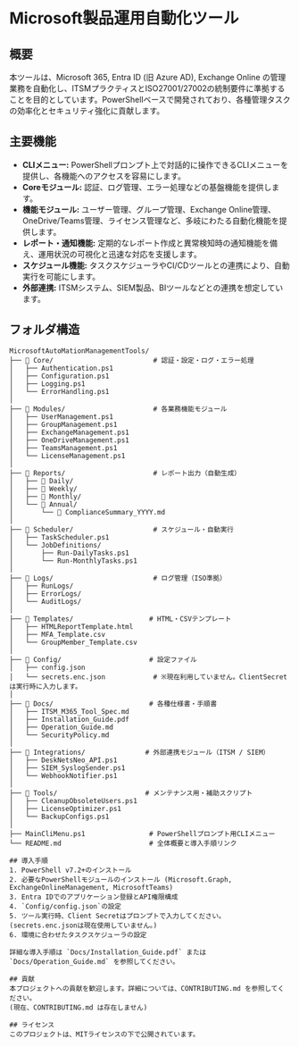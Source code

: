 # Microsoft製品運用自動化ツール

## 概要
本ツールは、Microsoft 365, Entra ID (旧 Azure AD), Exchange Online の管理業務を自動化し、ITSMプラクティスとISO27001/27002の統制要件に準拠することを目的としています。PowerShellベースで開発されており、各種管理タスクの効率化とセキュリティ強化に貢献します。

## 主要機能
- **CLIメニュー:** PowerShellプロンプト上で対話的に操作できるCLIメニューを提供し、各機能へのアクセスを容易にします。
- **Coreモジュール:** 認証、ログ管理、エラー処理などの基盤機能を提供します。
- **機能モジュール:** ユーザー管理、グループ管理、Exchange Online管理、OneDrive/Teams管理、ライセンス管理など、多岐にわたる自動化機能を提供します。
- **レポート・通知機能:** 定期的なレポート作成と異常検知時の通知機能を備え、運用状況の可視化と迅速な対応を支援します。
- **スケジュール機能:** タスクスケジューラやCI/CDツールとの連携により、自動実行を可能にします。
- **外部連携:** ITSMシステム、SIEM製品、BIツールなどとの連携を想定しています。

## フォルダ構造
```
MicrosoftAutoMationManagementTools/
├── 📂 Core/                         # 認証・設定・ログ・エラー処理
│   ├── Authentication.ps1
│   ├── Configuration.ps1
│   ├── Logging.ps1
│   └── ErrorHandling.ps1
│
├── 📂 Modules/                      # 各業務機能モジュール
│   ├── UserManagement.ps1
│   ├── GroupManagement.ps1
│   ├── ExchangeManagement.ps1
│   ├── OneDriveManagement.ps1
│   ├── TeamsManagement.ps1
│   └── LicenseManagement.ps1
│
├── 📂 Reports/                      # レポート出力（自動生成）
│   ├── 📂 Daily/
│   ├── 📂 Weekly/
│   ├── 📂 Monthly/
│   └── 📂 Annual/
│       └── 📄 ComplianceSummary_YYYY.md
│
├── 📂 Scheduler/                    # スケジュール・自動実行
│   ├── TaskScheduler.ps1
│   └── JobDefinitions/
│       ├── Run-DailyTasks.ps1
│       └── Run-MonthlyTasks.ps1
│
├── 📂 Logs/                         # ログ管理（ISO準拠）
│   ├── RunLogs/
│   ├── ErrorLogs/
│   └── AuditLogs/
│
├── 📂 Templates/                   # HTML・CSVテンプレート
│   ├── HTMLReportTemplate.html
│   ├── MFA_Template.csv
│   └── GroupMember_Template.csv
│
├── 📂 Config/                      # 設定ファイル
│   ├── config.json
│   └── secrets.enc.json            # ※現在利用していません。ClientSecretは実行時に入力します。
│
├── 📂 Docs/                        # 各種仕様書・手順書
│   ├── ITSM_M365_Tool_Spec.md
│   ├── Installation_Guide.pdf
│   ├── Operation_Guide.md
│   └── SecurityPolicy.md
│
├── 📂 Integrations/               # 外部連携モジュール（ITSM / SIEM）
│   ├── DeskNetsNeo_API.ps1
│   ├── SIEM_SyslogSender.ps1
│   └── WebhookNotifier.ps1
│
├── 📂 Tools/                      # メンテナンス用・補助スクリプト
│   ├── CleanupObsoleteUsers.ps1
│   ├── LicenseOptimizer.ps1
│   └── BackupConfigs.ps1
│
├── MainCliMenu.ps1                # PowerShellプロンプト用CLIメニュー
└── README.md                      # 全体概要と導入手順リンク
 
## 導入手順
1. PowerShell v7.2+のインストール
2. 必要なPowerShellモジュールのインストール (Microsoft.Graph, ExchangeOnlineManagement, MicrosoftTeams)
3. Entra IDでのアプリケーション登録とAPI権限構成
4. `Config/config.json`の設定
5. ツール実行時、Client Secretはプロンプトで入力してください。(secrets.enc.jsonは現在使用していません。)
6. 環境に合わせたタスクスケジューラの設定
 
詳細な導入手順は `Docs/Installation_Guide.pdf` または `Docs/Operation_Guide.md` を参照してください。

## 貢献
本プロジェクトへの貢献を歓迎します。詳細については、CONTRIBUTING.md を参照してください。
(現在、CONTRIBUTING.md は存在しません)

## ライセンス
このプロジェクトは、MITライセンスの下で公開されています。
